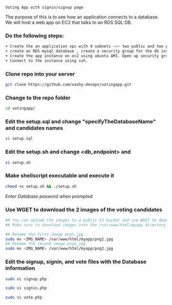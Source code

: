 ```Voting App with signin/signup page```

The purpose of this is to see how an application connects to a database. We will host a web app on EC2 that talks to an RDS SQL DB. 

### Do the following steps: 
```sh
+ Create the an application vpc with 4 subnets —>> two public and two private 
+ create an RDS mysql database , create a security group for the db instance. Pay attention to the db endpoint,     master username and password 
+ Create the app instance on ec2 using ubuntu AMI. Open up security groups for ssh and http 
+ Connect to the instance using ssh. 
```

### Clone repo into your server
```sh
git clone https://github.com/xashy-devops/votingapp.git
```

### Change to the repo folder
```sh
cd votingapp/
```

### Edit the setup.sql and change "specifyTheDatabaseName" and candidates names
```sh
vi setup.sql
```

### Edit the setup.sh and change <db_endpoint> and <dbusername> 
```sh
vi setup.sh
```

### Make shellscript executable and execute it
```sh
chmod +x setup.sh && ./setup.sh
```
*Enter Database pasword when prompted*

### Use WGET to download the 2 images of the voting candidates
```sh
## You can upload the images to a public S3 bucket and use WGET to download them into your server**
## Make sure to download images into the /var/www/html/myapp directory

## Rename the first image png1.jpg
sudo mv <IMG_NAME> /var/www/html/myapp/png1.jpg
## Rename the second image png2.jpg
sudo mv <IMG_NAME> /var/www/html/myapp/png2.jpg

```


### Edit the signup, signin, and vote files with the Database information
```sh
sudo vi signup.php
```
```sh
sudo vi signin.php
```
```sh
sudo vi vote.php
```